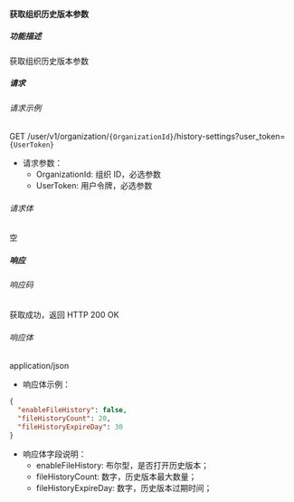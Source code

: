 #### 获取组织历史版本参数

##### 功能描述

获取组织历史版本参数
##### 请求

###### 请求示例
GET /user/v1/organization/`{OrganizationId}`/history-settings?user_token=`{UserToken}`

- 请求参数：
  - OrganizationId: 组织 ID，必选参数
  - UserToken: 用户令牌，必选参数
  
###### 请求体

空
##### 响应

###### 响应码

获取成功，返回 HTTP 200 OK

###### 响应体

application/json

- 响应体示例：

```json
{
  "enableFileHistory": false,
  "fileHistoryCount": 20,
  "fileHistoryExpireDay": 30
}
```

- 响应体字段说明：
  - enableFileHistory: 布尔型，是否打开历史版本；
  - fileHistoryCount: 数字，历史版本最大数量；
  - fileHistoryExpireDay: 数字，历史版本过期时间；
